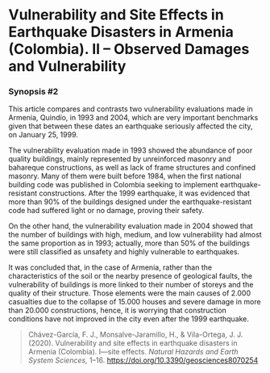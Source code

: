 # Vulnerability and Site Effects in Earthquake Disasters in Armenia (Colombia). II – Observed Damages and Vulnerability
### Synopsis #2

This article compares and contrasts two vulnerability evaluations made in Armenia, Quindío,
in 1993 and 2004, which are very important benchmarks given that between these dates an 
earthquake seriously affected the city, on January 25, 1999. 

The vulnerability evaluation made in 1993 showed the abundance of poor quality buildings, 
mainly represented by unreinforced masonry and bahareque constructions, as well as lack of 
frame structures and confined masonry. Many of them were built before 1984, when the first
national building code was published in Colombia seeking to implement earthquake-resistant 
constructions. After the 1999 earthquake, it was evidenced that more than 90% of the buildings
designed under the earthquake-resistant code had suffered light or no damage, proving their safety.

On the other hand, the vulnerability evaluation made in 2004 showed that the number of buildings 
with high, medium, and low vulnerability had almost the same proportion as in 1993; actually, more 
than 50% of the buildings were still classified as unsafety and highly vulnerable to earthquakes.

It was concluded that, in the case of Armenia, rather than the characteristics of the soil or the 
nearby presence of geological faults, the vulnerability of buildings is more linked to their number
of storeys and the quality of their structure. Those elements were the main causes of 2.000 
casualties due to the collapse of 15.000 houses and severe damage in more than 20.000 
constructions, hence, it is worrying that construction conditions have not improved in the 
city even after the 1999 earthquake.

> Chávez-García, F. J., Monsalve-Jaramillo, H., & Vila-Ortega, J. J. (2020). Vulnerability 
> and site effects in earthquake disasters in Armenia (Colombia). I—site effects. *Natural Hazards
> and Earth System Sciences,* 1–16. https://doi.org/10.3390/geosciences8070254
